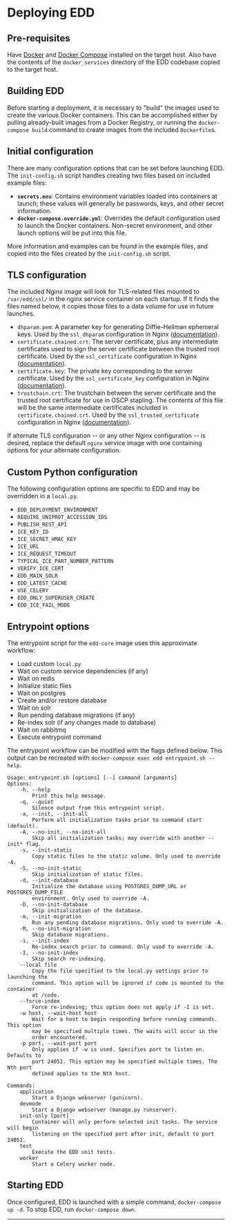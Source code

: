 # Deploying EDD

## Pre-requisites

Have [Docker][1] and [Docker Compose][2] installed on the target host. Also have the contents of
the `docker_services` directory of the EDD codebase copied to the target host.

## Building EDD

Before starting a deployment, it is necessary to "build" the images used to create the various
Docker containers. This can be accomplished either by pulling already-built images from a Docker
Registry, or running the `docker-compose build` command to create images from the
included `Dockerfile`s.

## Initial configuration

There are many configuration options that can be set before launching EDD. The `init-config.sh`
script handles creating two files based on included example files:

  * __`secrets.env`__: Contains environment variables loaded into containers at launch; these
    values will generally be passwords, keys, and other secret information.
  * __`docker-compose.override.yml`__: Overrides the default configuration used to launch the
    Docker containers. Non-secret environment, and other launch options will be put into this file.

More information and examples can be found in the example files, and copied into the files created
by the `init-config.sh` script.

## TLS configuration

The included Nginx image will look for TLS-related files mounted to `/var/edd/ssl/` in the nginx
service container on each startup. If it finds the files named below, it copies those files to a
data volume for use in future launches.

  * `dhparam.pem`: A parameter key for generating Diffie-Hellman ephemeral keys. Used by the
    `ssl_dhparam` configuration in Nginx ([documentation][3]).
  * `certificate.chained.crt`: The server certificate, plus any intermediate certificates used to
    sign the server certificate between the trusted root certificate. Used by the `ssl_certificate`
    configuration in Nginx ([documentation][4]).
  * `certificate.key`: The private key corresponding to the server certificate. Used by the
    `ssl_certificate_key` configuration in Nginx ([documentation][5]).
  * `trustchain.crt`: The trustchain between the server certificate and the trusted root
    certificate for use in OSCP stapling. The contents of this file will be the same intermediate
    certificates included in `certificate.chained.crt`. Used by the `ssl_trusted_certificate`
    configuration in Nginx ([documentation][6]).

If alternate TLS configuration -- or any other Nginx configuration -- is desired, replace the
default `nginx` service image with one containing options for your alternate configuration.

## Custom Python configuration

The following configuration options are specific to EDD and may be overridden in a `local.py`.

  * `EDD_DEPLOYMENT_ENVIRONMENT`
  * `REQUIRE_UNIPROT_ACCESSION_IDS`
  * `PUBLISH_REST_API`
  * `ICE_KEY_ID`
  * `ICE_SECRET_HMAC_KEY`
  * `ICE_URL`
  * `ICE_REQUEST_TIMEOUT`
  * `TYPICAL_ICE_PART_NUMBER_PATTERN`
  * `VERIFY_ICE_CERT`
  * `EDD_MAIN_SOLR`
  * `EDD_LATEST_CACHE`
  * `USE_CELERY`
  * `EDD_ONLY_SUPERUSER_CREATE`
  * `EDD_ICE_FAIL_MODE`

## Entrypoint options

The entrypoint script for the `edd-core` image uses this approximate workflow:

  * Load custom `local.py`
  * Wait on custom service dependencies (if any)
  * Wait on redis
  * Initialize static files
  * Wait on postgres
  * Create and/or restore database
  * Wait on solr
  * Run pending database migrations (if any)
  * Re-index solr (if any changes made to database)
  * Wait on rabbitmq
  * Execute entrypoint command

The entrypoint workflow can be modified with the flags defined below. This output can be recreated
with `docker-compose exec edd entrypoint.sh --help`.

    Usage: entrypoint.sh [options] [--] command [arguments]
    Options:
        -h, --help
            Print this help message.
        -q, --quiet
            Silence output from this entrypoint script.
        -a, --init, --init-all
            Perform all initialization tasks prior to command start (default).
        -A, --no-init, --no-init-all
            Skip all initialization tasks; may override with another --init* flag.
        -s, --init-static
            Copy static files to the static volume. Only used to override -A.
        -S, --no-init-static
            Skip initialization of static files.
        -d, --init-database
            Initialize the database using POSTGRES_DUMP_URL or POSTGRES_DUMP_FILE
            environment. Only used to override -A.
        -D, --no-init-database
            Skip initialization of the database.
        -m, --init-migration
            Run any pending database migrations. Only used to override -A.
        -M, --no-init-migration
            Skip database migrations.
        -i, --init-index
            Re-index search prior to command. Only used to override -A.
        -I, --no-init-index
            Skip search re-indexing.
        --local file
            Copy the file specified to the local.py settings prior to launching the
            command. This option will be ignored if code is mounted to the container
            at /code.
        --force-index
            Force re-indexing; this option does not apply if -I is set.
        -w host, --wait-host host
            Wait for a host to begin responding before running commands. This option
            may be specified multiple times. The waits will occur in the
            order encountered.
        -p port, --wait-port port
            Only applies if -w is used. Specifies port to listen on. Defaults to
            port 24051. This option may be specified multiple times. The Nth port
            defined applies to the Nth host.

    Commands:
        application
            Start a Django webserver (gunicorn).
        devmode
            Start a Django webserver (manage.py runserver).
        init-only [port]
            Container will only perform selected init tasks. The service will begin
            listening on the specified port after init, default to port 24051.
        test
            Execute the EDD unit tests.
        worker
            Start a Celery worker node.


## Starting EDD

Once configured, EDD is launched with a simple command, `docker-compose up -d`. To stop EDD, run
`docker-compose down`.

---------------------------------------------------------------------------------------------------

[1]:    https://docker.io/
[2]:    https://docs.docker.com/compose/overview/
[3]:    http://nginx.org/en/docs/http/ngx_http_ssl_module.html#ssl_dhparam
[4]:    http://nginx.org/en/docs/http/ngx_http_ssl_module.html#ssl_certificate
[5]:    http://nginx.org/en/docs/http/ngx_http_ssl_module.html#ssl_certificate_key
[6]:    http://nginx.org/en/docs/http/ngx_http_ssl_module.html#ssl_trusted_certificate
